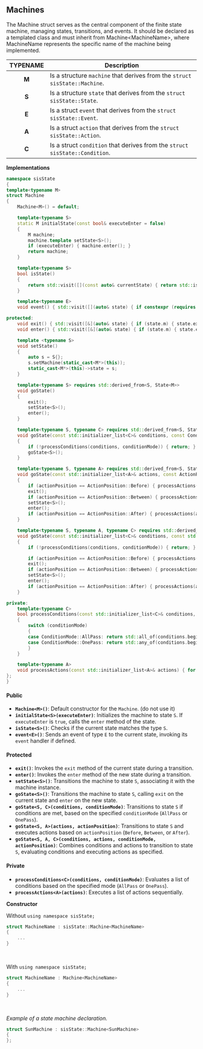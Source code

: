 ## **Machines**

The Machine struct serves as the central component of the finite state machine, managing states, transitions, and events. It should be declared as a templated class and must inherit from Machine\<MachineName\>, where MachineName represents the specific name of the machine being implemented.

| TYPENAME    | Description                                                                 |
|:-----------:|-----------------------------------------------------------------------------|
| **M**       | Is a structure `machine` that derives from the `struct sisState::Machine`.  |
| **S**       | Is a structure `state` that derives from the `struct sisState::State`.      |
| **E**       | Is a struct `event` that derives from the `struct sisState::Event`.         |
| **A**       | Is a struct `action` that derives from the `struct sisState::Action`.       |
| **C**       | Is a struct `condition` that derives from the `struct sisState::Condition`. |

**Implementations**

```cpp
namespace sisState
{
template<typename M>
struct Machine
{
	Machine<M>() = default;

	template<typename S>
	static M initialState(const bool& executeEnter = false)
	{
		M machine;
		machine.template setState<S>();
		if (executeEnter) { machine.enter(); }
		return machine;
	}

	template<typename S>
	bool isState()
	{
		return std::visit([](const auto& currentState) { return std::is_same_v<std::decay_t<decltype(currentState)>, S>; }, static_cast<const M*>(this)->state);
	}

	template<typename E>
	void event() { std::visit([](auto& state) { if constexpr (requires { state.event(E {}); }) { state.event(E {}); } }, static_cast<M*>(this)->state); }

protected:
	void exit() { std::visit([&](auto& state) { if (state.m) { state.exit(); } }, static_cast<M*>(this)->state); }
	void enter() { std::visit([&](auto& state) { if (state.m) { state.enter(); } }, static_cast<M*>(this)->state); }

	template <typename S>
	void setState()
	{
		auto s = S{};
		s.setMachine(static_cast<M*>(this));
		static_cast<M*>(this)->state = s;
	}

	template<typename S> requires std::derived_from<S, State<M>>
	void goState()
	{
		exit();
		setState<S>();
		enter();
	}

	template<typename S, typename C> requires std::derived_from<S, State<M>>&& std::derived_from<C, Condition>
	void goState(const std::initializer_list<C>& conditions, const ConditionMode& conditionMode = ConditionMode::AllPass)
	{
		if (!processConditions(conditions, conditionMode)) { return; }
		goState<S>();
	}

	template<typename S, typename A> requires std::derived_from<S, State<M>>&& std::derived_from<A, Action>
	void goState(const std::initializer_list<A>& actions, const ActionPosition& actionPosition = ActionPosition::Between)
	{
		if (actionPosition == ActionPosition::Before) { processActions(actions); }
		exit();
		if (actionPosition == ActionPosition::Between) { processActions(actions); }
		setState<S>();
		enter();
		if (actionPosition == ActionPosition::After) { processActions(actions); }
	}

	template<typename S, typename A, typename C> requires std::derived_from<S, State<M>>&& std::derived_from<A, Action>&& std::derived_from<C, Condition>
	void goState(const std::initializer_list<C>& conditions, const std::initializer_list<A>& actions, const ConditionMode& conditionMode = ConditionMode::AllPass, const ActionPosition& actionPosition = ActionPosition::Between)
	{
		if (!processConditions(conditions, conditionMode)) { return; }

		if (actionPosition == ActionPosition::Before) { processActions(actions); }
		exit();
		if (actionPosition == ActionPosition::Between) { processActions(actions); }
		setState<S>();
		enter();
		if (actionPosition == ActionPosition::After) { processActions(actions); }
	}

private:
	template<typename C>
	bool processConditions(const std::initializer_list<C>& conditions, const ConditionMode& conditionMode)
	{
		switch (conditionMode)
		{
		case ConditionMode::AllPass: return std::all_of(conditions.begin(), conditions.end(), [](const auto& c) { return c(); });
		case ConditionMode::OnePass: return std::any_of(conditions.begin(), conditions.end(), [](const auto& c) { return c(); });
		}
	}

	template<typename A>
	void processActions(const std::initializer_list<A>& actions) { for (const auto& a : actions) { a(); } }
};
}
```

#### **Public**  
- **`Machine<M>()`**: Default constructor for the `Machine`. (do not use it)
- **`initialState<S>(executeEnter)`**: Initializes the machine to state `S`. If `executeEnter` is `true`, calls the `enter` method of the state.
- **`isState<S>()`**: Checks if the current state matches the type `S`.
- **`event<E>()`**: Sends an event of type `E` to the current state, invoking its `event` handler if defined.

#### **Protected**  
- **`exit()`**: Invokes the `exit` method of the current state during a transition.
- **`enter()`**: Invokes the `enter` method of the new state during a transition.
- **`setState<S>()`**: Transitions the machine to state `S`, associating it with the machine instance.
- **`goState<S>()`**: Transitions the machine to state `S`, calling `exit` on the current state and `enter` on the new state.
- **`goState<S, C>(conditions, conditionMode)`**: Transitions to state `S` if conditions are met, based on the specified `conditionMode` (`AllPass` or `OnePass`).
- **`goState<S, A>(actions, actionPosition)`**: Transitions to state `S` and executes actions based on `actionPosition` (`Before`, `Between`, or `After`).
- **`goState<S, A, C>(conditions, actions, conditionMode, actionPosition)`**: Combines conditions and actions to transition to state `S`, evaluating conditions and executing actions as specified.

#### **Private**  
- **`processConditions<C>(conditions, conditionMode)`**: Evaluates a list of conditions based on the specified mode (`AllPass` or `OnePass`).
- **`processActions<A>(actions)`**: Executes a list of actions sequentially.

**Constructor**

Without `using namespace sisState;`

```cpp
struct MachineName : sisState::Machine<MachineName>
{
	...
}
```

<br/>

With `using namespace sisState;`

```cpp
struct MachineName : Machine<MachineName>
{
	...
}
```

<br/>

*Example of a state machine declaration.*

```cpp
struct SunMachine : sisState::Machine<SunMachine>
{
};
```
